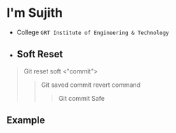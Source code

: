 # I'm Sujith
- College  `GRT Institute of Engineering & Technology`
- ## Soft Reset
> Git reset soft <"commit">
> >Git saved commit revert command
> >>Git commit Safe
## Example